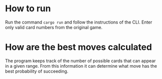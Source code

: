 # How to run
Run the command `cargo run` and follow the instructions of the CLI.
Enter only valid card numbers from the original game.
# How are the best moves calculated
The program keeps track of the number of possible cards that can appear in a given range. From this information it can determine what move has the best probability of succeeding.
